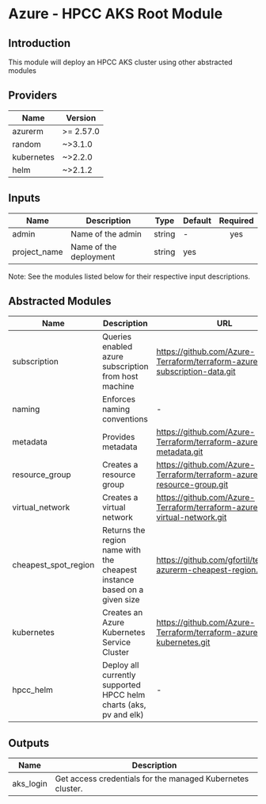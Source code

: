 # Azure - HPCC AKS Root Module

## Introduction

This module will deploy an HPCC AKS cluster using other abstracted modules
<br />

<!--- BEGIN_TF_DOCS --->
## Providers

| Name | Version |
|------|---------|
| azurerm | >= 2.57.0 |
| random | ~>3.1.0 |
| kubernetes | ~>2.2.0 |
| helm | ~>2.1.2 |


## Inputs

| Name | Description | Type | Default | Required |
|------|-------------|------|---------|:-----:|
| admin | Name of the admin | string | - | yes |
| project_name | Name of the deployment | string | yes |

Note: See the modules listed below for their respective input descriptions.


## Abstracted Modules

| Name | Description | URL | Required |
|------|-------------|-----|:----------:|
| subscription | Queries enabled azure subscription from host machine | https://github.com/Azure-Terraform/terraform-azurerm-subscription-data.git | yes |
| naming | Enforces naming conventions | - | yes |
| metadata | Provides metadata | https://github.com/Azure-Terraform/terraform-azurerm-metadata.git | yes |
| resource_group | Creates a resource group | https://github.com/Azure-Terraform/terraform-azurerm-resource-group.git | yes |
| virtual_network | Creates a virtual network | https://github.com/Azure-Terraform/terraform-azurerm-virtual-network.git | yes |
| cheapest_spot_region | Returns the region name with the cheapest instance based on a given size | https://github.com/gfortil/terraform-azurerm-cheapest-region.git | no |
| kubernetes | Creates an Azure Kubernetes Service Cluster | https://github.com/Azure-Terraform/terraform-azurerm-kubernetes.git | yes |
| hpcc_helm | Deploy all currently supported HPCC helm charts (aks, pv and elk) | - | yes |


## Outputs

| Name | Description | 
|------|-------------|
| aks_login | Get access credentials for the managed Kubernetes cluster. |